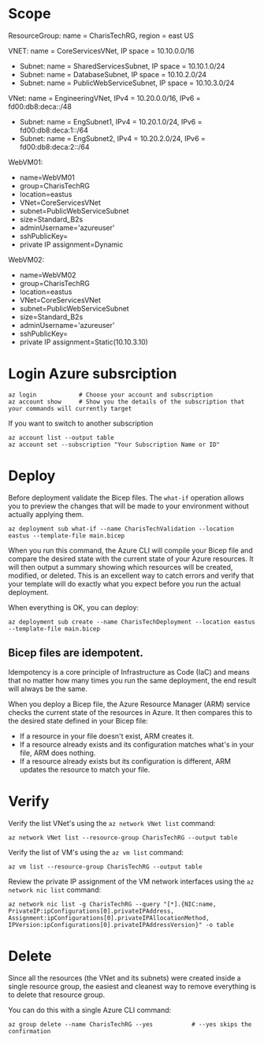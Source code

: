 # Scope

ResourceGroup: name = CharisTechRG, region = east US

VNET: name = CoreServicesVNet, IP space = 10.10.0.0/16

- Subnet: name = SharedServicesSubnet, IP space = 10.10.1.0/24
- Subnet: name = DatabaseSubnet, IP space = 10.10.2.0/24
- Subnet: name = PublicWebServiceSubnet, IP space = 10.10.3.0/24

VNet: name = EngineeringVNet, IPv4 = 10.20.0.0/16, IPv6 = fd00:db8:deca::/48

- Subnet: name = EngSubnet1, IPv4 = 10.20.1.0/24, IPv6 = fd00:db8:deca:1::/64
- Subnet: name = EngSubnet2, IPv4 = 10.20.2.0/24, IPv6 = fd00:db8:deca:2::/64

WebVM01:

- name=WebVM01
- group=CharisTechRG
- location=eastus
- VNet=CoreServicesVNet
- subnet=PublicWebServiceSubnet
- size=Standard_B2s
- adminUsername='azureuser'
- sshPublicKey=<public-key>
- private IP assignment=Dynamic

WebVM02:

- name=WebVM02
- group=CharisTechRG
- location=eastus
- VNet=CoreServicesVNet
- subnet=PublicWebServiceSubnet
- size=Standard_B2s
- adminUsername='azureuser'
- sshPublicKey=<public-key>
- private IP assignment=Static(10.10.3.10)

# Login Azure subsrciption

```
az login            # Choose your account and subscription
az account show     # Show you the details of the subscription that your commands will currently target
```

If you want to switch to another subscription

```
az account list --output table
az account set --subscription "Your Subscription Name or ID"
```

# Deploy

Before deployment validate the Bicep files. The `what-if` operation allows you to preview the changes that will be made to your environment without actually applying them.

```
az deployment sub what-if --name CharisTechValidation --location eastus --template-file main.bicep
```

When you run this command, the Azure CLI will compile your Bicep file and compare the desired state with the current state of your Azure resources. It will then output a summary showing which resources will be created, modified, or deleted. This is an excellent way to catch errors and verify that your template will do exactly what you expect before you run the actual deployment.

When everything is OK, you can deploy:

```
az deployment sub create --name CharisTechDeployment --location eastus --template-file main.bicep
```

## Bicep files are idempotent.

Idempotency is a core principle of Infrastructure as Code (IaC) and means that no matter how many times you run the same deployment, the end result will always be the same.

When you deploy a Bicep file, the Azure Resource Manager (ARM) service checks the current state of the resources in Azure. It then compares this to the desired state defined in your Bicep file:

- If a resource in your file doesn't exist, ARM creates it.
- If a resource already exists and its configuration matches what's in your file, ARM does nothing.
- If a resource already exists but its configuration is different, ARM updates the resource to match your file.

# Verify

Verify the list VNet's using the `az network VNet list` command:

```
az network VNet list --resource-group CharisTechRG --output table
```

Verify the list of VM's using the `az vm list` command:

```
az vm list --resource-group CharisTechRG --output table
```

Review the private IP assignment of the VM network interfaces using the `az network nic list` command:

```
az network nic list -g CharisTechRG --query "[*].{NIC:name, PrivateIP:ipConfigurations[0].privateIPAddress, Assignment:ipConfigurations[0].privateIPAllocationMethod, IPVersion:ipConfigurations[0].privateIPAddressVersion}" -o table
```

# Delete

Since all the resources (the VNet and its subnets) were created inside a single resource group, the easiest and cleanest way to remove everything is to delete that resource group.

You can do this with a single Azure CLI command:

```
az group delete --name CharisTechRG --yes           # --yes skips the confirmation
```
